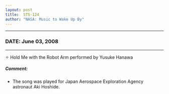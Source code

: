 ```yaml
---
layout: post
title:  STS-124
author: "NASA: Music to Wake Up By"
---
```


----
### DATE: June 03, 2008
----
✧ Hold Me with the Robot Arm performed by Yusuke Hanawa

##### Comment:
* The song was played for Japan Aerospace Exploration Agency astronaut Aki Hoshide.

